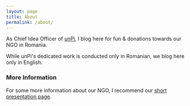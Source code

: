 ```yaml
---
layout: page
title: About
permalink: /about/
---
```


As Chief Idea Officer of [unPi](https://www.unpi.ro/english), I blog here for fun & donations towards our NGO in Romania.

While unPi's dedicated work is conducted only in Romanian, we blog here only in English.

### More Information

For some more information about our NGO, I recommend our [short presentation page](https://www.unpi.ro/english/).
